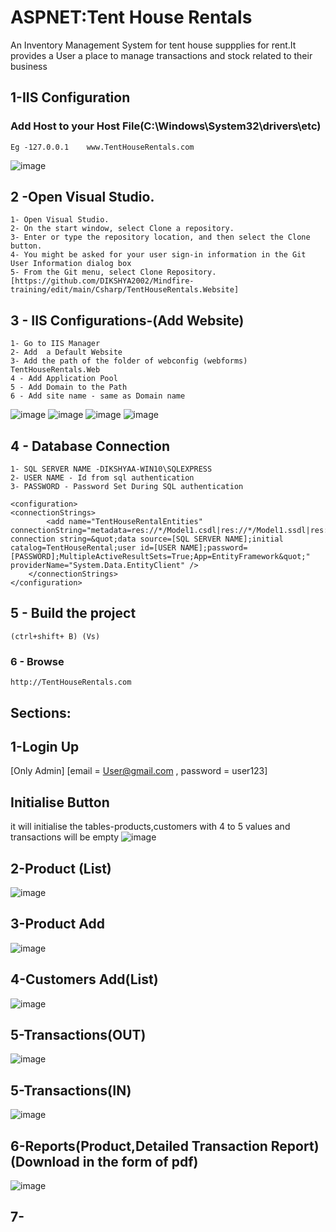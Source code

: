 # ASPNET:Tent House Rentals

An Inventory Management System for tent house suppplies for rent.It provides a User a place to manage transactions and stock related to their business
## 1-IIS Configuration
### Add Host to your Host File(C:\Windows\System32\drivers\etc) 
```Eg -127.0.0.1    www.TentHouseRentals.com``` 

![image](https://github.com/DIKSHYA2002/Mindfire-training/assets/78462004/3a07bd16-b063-4c98-b405-fb22e6747198)

## 2 -Open Visual Studio.
~~~
1- Open Visual Studio.
2- On the start window, select Clone a repository.
3- Enter or type the repository location, and then select the Clone button.
4- You might be asked for your user sign-in information in the Git User Information dialog box
5- From the Git menu, select Clone Repository. [https://github.com/DIKSHYA2002/Mindfire-training/edit/main/Csharp/TentHouseRentals.Website]
~~~
## 3 - IIS Configurations-(Add Website)
~~~
1- Go to IIS Manager
2- Add  a Default Website
3- Add the path of the folder of webconfig (webforms) TentHouseRentals.Web
4 - Add Application Pool
5 - Add Domain to the Path
6 - Add site name - same as Domain name 
~~~
![image](https://github.com/DIKSHYA2002/Mindfire-training/assets/78462004/9593505d-9abf-457e-9924-745d3b93f13f)
![image](https://github.com/DIKSHYA2002/Mindfire-training/assets/78462004/9cb2074e-e50e-40af-8af7-e3c3c22b3a4d)
![image](https://github.com/DIKSHYA2002/Mindfire-training/assets/78462004/b86592e6-bc04-43db-b196-2ba4ea081434)
![image](https://github.com/DIKSHYA2002/Mindfire-training/assets/78462004/298a2f4b-b147-47c9-a6d5-7863133ecf77)

## 4 - Database Connection
```
1- SQL SERVER NAME -DIKSHYAA-WIN10\SQLEXPRESS
2- USER NAME - Id from sql authentication
3- PASSWORD - Password Set During SQL authentication
```
~~~
<configuration>
<connectionStrings>
		<add name="TentHouseRentalEntities" connectionString="metadata=res://*/Model1.csdl|res://*/Model1.ssdl|res://*/Model1.msl;provider=System.Data.SqlClient;provider connection string=&quot;data source=[SQL SERVER NAME];initial catalog=TentHouseRental;user id=[USER NAME];password=[PASSWORD];MultipleActiveResultSets=True;App=EntityFramework&quot;" providerName="System.Data.EntityClient" />
	</connectionStrings>
</configuration>
~~~
##   5 - Build the project
```(ctrl+shift+ B) (Vs)```
###  6 - Browse 
```http://TentHouseRentals.com```
##  Sections:
## 1-Login Up
[Only Admin] [email = User@gmail.com , password  = user123]
## Initialise Button
it will initialise the tables-products,customers with 4 to 5 values and transactions will be  empty
![image](https://github.com/DIKSHYA2002/Mindfire-training/assets/78462004/508ddc14-4526-421c-8135-247f2ab09970)
## 2-Product (List)
![image](https://github.com/DIKSHYA2002/Mindfire-training/assets/78462004/a1bfb1dc-b721-4e6f-a4c5-797f8c9aaf92)
## 3-Product Add
![image](https://github.com/DIKSHYA2002/Mindfire-training/assets/78462004/291ca266-9568-40fe-b6c0-532f9fc243b1)
## 4-Customers Add(List)
![image](https://github.com/DIKSHYA2002/Mindfire-training/assets/78462004/5fef6f32-a1ca-4af3-a5c7-5a1da3475411)
## 5-Transactions(OUT)
![image](https://github.com/DIKSHYA2002/Mindfire-training/assets/78462004/12f0955b-656e-4d7e-9bf3-b9dcd42bdf5c)
## 5-Transactions(IN)
![image](https://github.com/DIKSHYA2002/Mindfire-training/assets/78462004/8ee5983a-becd-4542-bc12-b1a882966169)

## 6-Reports(Product,Detailed Transaction Report)(Download in the form of pdf)
![image](https://github.com/DIKSHYA2002/Mindfire-training/assets/78462004/f34a0118-cd91-41a9-af78-0d1ff5766d30)

## 7- 




